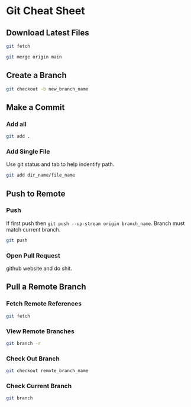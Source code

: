 # Git Cheat Sheet

## Download Latest Files

```sh
git fetch
```

```sh
git merge origin main
```

##  Create a Branch
```sh
git checkout -b new_branch_name
```

## Make a Commit

### Add all
```sh
git add .
```

### Add Single File
Use git status and tab to help indentify path.
```sh
git add dir_name/file_name
```

## Push to Remote

### Push
If first push then ```git push --up-stream origin branch_name```. Branch must match current branch.
```sh
git push
```

### Open Pull Request
github website and do shit.

## Pull a Remote Branch

### Fetch Remote References

```sh
git fetch
```
### View Remote Branches
```sh
git branch -r
```

### Check Out Branch
```sh
git checkout remote_branch_name
```

### Check Current Branch
```sh
git branch
```